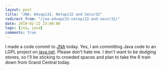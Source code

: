 ```yaml
---
layout: post
title: "JNA: Advapi32, Netapi32 and Secur32"
redirect_from: "/jna-advapi32-netapi32-and-secur32/"
date: 2010-02-22 23:00:00
tags: [jna, java]
comments: true
---
```

I made a code commit to [JNA](https://github.com/twall/jna/) today. Yes, I am committing Java code to an LGPL project on [java.net](https://github.com/twall/jna/). Please don't hate me. I don't want to be dodging stones, so I'll be sticking to crowded spaces and plan to take the 6 train down from Grand Central today.

